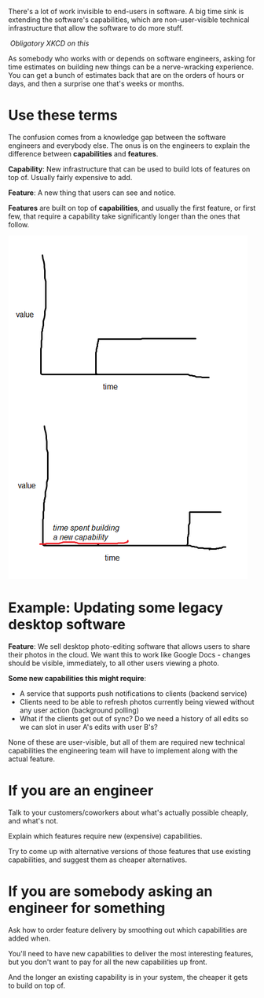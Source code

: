 There's a lot of work invisible to end-users in software.
A big time sink is extending the software's capabilities, which are non-user-visible technical infrastructure that allow the software to do more stuff.

<a href="https://imgs.xkcd.com/comics/tasks.png"><img alt="" href="https://imgs.xkcd.com/comics/tasks.png"></img></a>
_Obligatory XKCD on this_

As somebody who works with or depends on software engineers, asking for time estimates on building new things can be a nerve-wracking experience.
You can get a bunch of estimates back that are on the orders of hours or days, and then a surprise one that's weeks or months.

# Use these terms

The confusion comes from a knowledge gap between the software engineers and everybody else.
The onus is on the engineers to explain the difference between **capabilities** and **features**.

**Capability**: New infrastructure that can be used to build lots of features on top of.
Usually fairly expensive to add.

**Feature**: A new thing that users can see and notice.

**Features** are built on top of **capabilities**, and usually the first feature, or first few, that require a capability take significantly longer than the ones that follow.

![You might think you're asking for a simple feature, and be surprised that it requires a new capability - or several](/images/capabilities.png)

# Example: Updating some legacy desktop software

**Feature**: We sell desktop photo-editing software that allows users to share their photos in the cloud.
We want this to work like Google Docs - changes should be visible, immediately, to all other users viewing a photo.

**Some new capabilities this might require**:
* A service that supports push notifications to clients (backend service)
* Clients need to be able to refresh photos currently being viewed without any user action (background polling)
* What if the clients get out of sync? Do we need a history of all edits so we can slot in user A's edits with user B's?

None of these are user-visible, but all of them are required new technical capabilities the engineering team will have to implement along with the actual feature.

# If you are an engineer

Talk to your customers/coworkers about what's actually possible cheaply, and what's not.

Explain which features require new (expensive) capabilities.

Try to come up with alternative versions of those features that use existing capabilities, and suggest them as cheaper alternatives.

# If you are somebody asking an engineer for something

Ask how to order feature delivery by smoothing out which capabilities are added when.

You'll need to have new capabilities to deliver the most interesting features, but you don't want to pay for all the new capabilities up front.

And the longer an existing capability is in your system, the cheaper it gets to build on top of.
